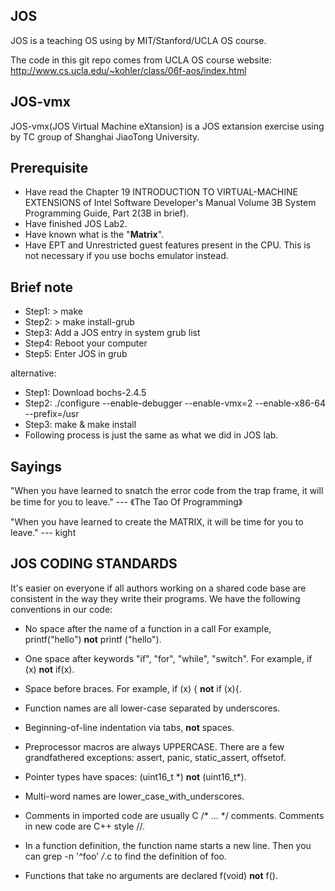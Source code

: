 JOS
-----
JOS is a teaching OS using by MIT/Stanford/UCLA OS course.

The code in this git repo comes from UCLA OS course website:
http://www.cs.ucla.edu/~kohler/class/06f-aos/index.html

JOS-vmx
-------
JOS-vmx(JOS Virtual Machine eXtansion) is a JOS extansion exercise using by TC group of Shanghai JiaoTong University.

Prerequisite
-------
* Have read the Chapter 19 INTRODUCTION TO VIRTUAL-MACHINE EXTENSIONS of Intel Software Developer's Manual Volume 3B System Programming Guide, Part 2(3B in brief).
* Have finished JOS Lab2.
* Have known what is the "**Matrix**". 
* Have EPT and Unrestricted guest features present in the CPU. This is not necessary if you use bochs emulator instead.

Brief note
-------
* Step1: > make
* Step2: > make install-grub
* Step3: Add a JOS entry in system grub list
* Step4: Reboot your computer
* Step5: Enter JOS in grub

alternative:
* Step1: Download bochs-2.4.5
* Step2: ./configure --enable-debugger  --enable-vmx=2 --enable-x86-64 --prefix=/usr
* Step3: make & make install
* Following process is just the same as what we did in JOS lab.

Sayings
-------

"When you have learned to snatch the error code from the trap frame, it will be time for you to leave." --- 《The Tao Of Programming》


"When you have learned to create the MATRIX, it will be time for you to leave." --- kight

JOS CODING STANDARDS
--------------------

It's easier on everyone if all authors working on a shared
code base are consistent in the way they write their programs.
We have the following conventions in our code:

* No space after the name of a function in a call
  For example, printf("hello") **not** printf ("hello").

* One space after keywords "if", "for", "while", "switch".
  For example, if (x) **not** if(x).

* Space before braces.
  For example, if (x) { **not** if (x){.

* Function names are all lower-case separated by underscores.

* Beginning-of-line indentation via tabs, **not** spaces.

* Preprocessor macros are always UPPERCASE.
  There are a few grandfathered exceptions: assert, panic,
  static_assert, offsetof.

* Pointer types have spaces: (uint16_t \*) **not** (uint16_t\*).

* Multi-word names are lower_case_with_underscores.

* Comments in imported code are usually C /* ... */ comments.
  Comments in new code are C++ style //.

* In a function definition, the function name starts a new line.
  Then you can grep -n '^foo' */*.c to find the definition of foo.

* Functions that take no arguments are declared f(void) **not** f().
